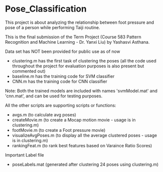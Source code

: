# Pose_Classification
This project is about analyzing the relationship between foot pressure and pose of a person while performing Taiji routine.

This is the final submission of the Term Project (Course 583 Pattern Recognition and Machine Learning - Dr. Yanxi Liu) by Yashasvi Asthana.

Data set has NOT been provided for public use as of now


- clustering.m has the first task of clustering the poses (all the code used throughout the project for evaluation purposes is also present but commented out)
- baseline.m has the training code for SVM classifier
- CNN.m has the training code for CNN classifier

Note: Both the trained models are included with names 'svmModel.mat' and 'cnn.mat', and can be used for testing purposes.

All the other scripts are supporting scripts or functions:
- avgs.m (to calculate avg poses)
- createMovie.m (to create a Mocap motion movie - usage is in clustering.m)
- footMovie.m (to create a Foot pressure movie)
- visualizeAvgPoses.m (to display all the average clustered poses - usage is in clustering.m)
- rankingFeat.m (to rank best features based on Varaince Ratio Scores)

Important Label file   
- poseLabels.mat (generated after clustering 24 poses using clustering.m)